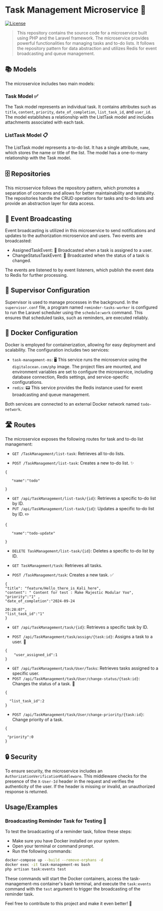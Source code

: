 # Task Management Microservice 🚀

[![License](https://img.shields.io/badge/license-MIT-blue.svg)](https://opensource.org/licenses/MIT)

> This repository contains the source code for a microservice built using PHP and the Laravel framework. The microservice provides powerful functionalities for managing tasks and to-do lists. It follows the repository pattern for data abstraction and utilizes Redis for event broadcasting and queue management.

## 📚 Models

The microservice includes two main models:

### Task Model ✅

The Task model represents an individual task. It contains attributes such as `title`, `content`, `priority`, `date_of_completion`, `list_task_id`, and `user_id`. The model establishes a relationship with the ListTask model and includes attachments associated with each task.

### ListTask Model 📋

The ListTask model represents a to-do list. It has a single attribute, `name`, which stores the name or title of the list. The model has a one-to-many relationship with the Task model.

## 🗄️ Repositories

This microservice follows the repository pattern, which promotes a separation of concerns and allows for better maintainability and testability. The repositories handle the CRUD operations for tasks and to-do lists and provide an abstraction layer for data access.

## 📢 Event Broadcasting

Event broadcasting is utilized in this microservice to send notifications and updates to the authorization microservice and users. Two events are broadcasted:

- AssignedTaskEvent: 🤝 Broadcasted when a task is assigned to a user.
- ChangeStatusTaskEvent: 🔄 Broadcasted when the status of a task is changed.

The events are listened to by event listeners, which publish the event data to Redis for further processing.

## 🚦 Supervisor Configuration

Supervisor is used to manage processes in the background. In the `supervisor.conf` file, a program named `reminder-tasks-worker` is configured to run the Laravel scheduler using the `schedule:work` command. This ensures that scheduled tasks, such as reminders, are executed reliably.

## 🐳 Docker Configuration

Docker is employed for containerization, allowing for easy deployment and scalability. The configuration includes two services:

- `task-management-ms`: 🖥️ This service runs the microservice using the `digitalocean.com/php` image. The project files are mounted, and environment variables are set to configure the microservice, including database connection, Redis settings, and service-specific configurations.
- `redis`: 📟 This service provides the Redis instance used for event broadcasting and queue management.

Both services are connected to an external Docker network named `todo-network`.

## 🛣️ Routes

The microservice exposes the following routes for task and to-do list management:

- `GET /TaskManagement/list-task`: Retrieves all to-do lists.

- `POST /TaskManagement/list-task`: Creates a new to-do list. ✨
 ```
{

    "name":"todo"
    
}
 ```
 
- `GET /api/TaskManagement/list-task/{id}`: Retrieves a specific to-do list by ID.
- `PUT /api/TaskManagement/list-task/{id}`: Updates a specific to-do list by ID. ✏️
 ```
{

    "name":"todo-update"
    
}
 ```
- `DELETE TaskManagement/list-task/{id}`: Deletes a specific to-do list by ID.

- `GET TaskManagement/task`: Retrieves all tasks.

- `POST /TaskManagement/task`: Creates a new task. ✅
```
{
"title": "feature/Hello_there_is_Kali_here",
"content": " Content for test : Make Majestic Modular Yoo",
"priority":"1" ,
"date_of_completion":"2024-09-24 

20:28:07",
"list_task_id":"1"
}
```
- `GET /api/TaskManagement/task/{id}`: Retrieves a specific task by ID.


- `POST /api/TaskManagement/task/assign/{task:id}`: Assigns a task to a user. 🤝
```
{
    "user_assigned_id":1
}
```
- `GET /api/TaskManagement/task/User/Tasks`: Retrieves tasks assigned to a specific user.
- `POST /api/TaskManagement/task/User/change-status/{task:id}`: Changes the status of a task. 🔄
```
{

  "list_task_id":2
}
```
- `POST /api/TaskManagement/task/User/change-priority/{task:id}`: Change priority of a task.  
```
{

 "priority":0
}
```

## 🔒 Security

To ensure security, the microservice includes an `AuthorizationVerificationMiddleware`. This middleware checks for the presence of the `X-User-Id` header in the request and verifies the authenticity of the user. If the header is missing or invalid, an unauthorized response is returned.

## Usage/Examples

### Broadcasting Reminder Task for Testing 📢

To test the broadcasting of a reminder task, follow these steps:

-  Make sure you have Docker installed on your system.
-  Open your terminal or command prompt.
-  Run the following commands:

```bash
docker-compose up --build --remove-orphans -d
docker exec -it task-management-ms bash
php artisan task:events test
```

These commands will start the Docker containers, access the task-management-ms container's bash terminal, and execute the `task:events` command with the `test` argument to trigger the broadcasting of the reminder task.

Feel free to contribute to this project and make it even better! 🌟






